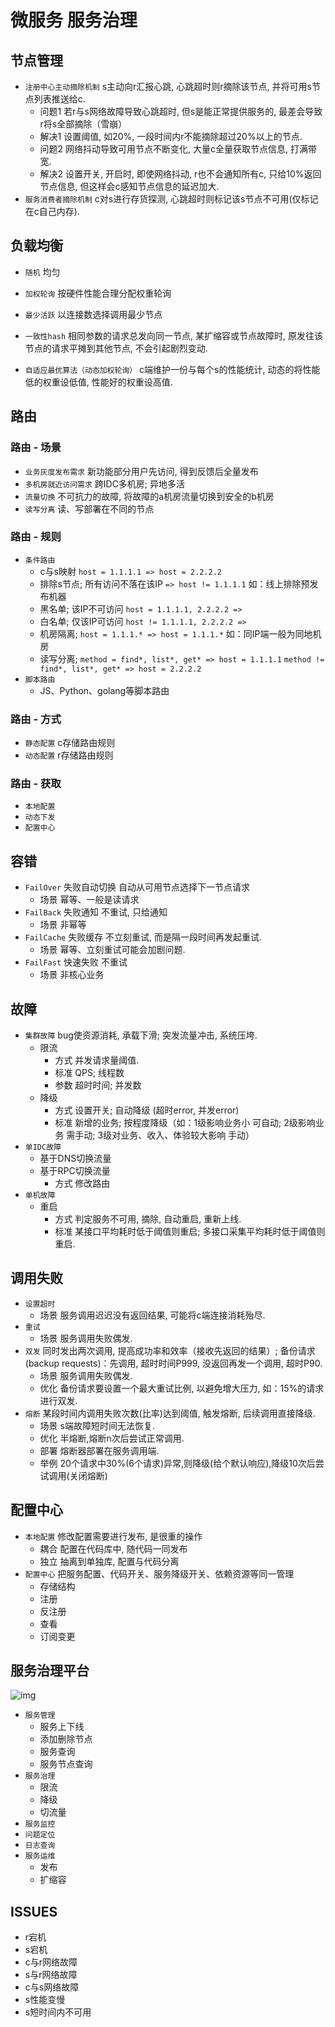 # 微服务 服务治理

## 节点管理

- `注册中心主动摘除机制` s主动向r汇报心跳, 心跳超时则r摘除该节点, 并将可用s节点列表推送给c.
  - 问题1 若r与s网络故障导致心跳超时, 但s是能正常提供服务的, 最差会导致r将s全部摘除（雪崩）
  - 解决1 设置阈值, 如20%, 一段时间内r不能摘除超过20%以上的节点.
  - 问题2 网络抖动导致可用节点不断变化, 大量c全量获取节点信息, 打满带宽.
  - 解决2 设置开关, 开启时, 即使网络抖动, r也不会通知所有c, 只给10%返回节点信息, 但这样会c感知节点信息的延迟加大.
- `服务消费者摘除机制` c对s进行存货探测, 心跳超时则标记该s节点不可用(仅标记在c自己内存).

## 负载均衡

- `随机` 均匀
- `加权轮询` 按硬件性能合理分配权重轮询
- `最少活跃` 以连接数选择调用最少节点
- `一致性hash` 相同参数的请求总发向同一节点, 某扩缩容或节点故障时, 原发往该节点的请求平摊到其他节点, 不会引起剧烈变动.

- `自适应最优算法（动态加权轮询）` c端维护一份与每个s的性能统计, 动态的将性能低的权重设低值, 性能好的权重设高值.

## 路由

### 路由 - 场景

- `业务灰度发布需求` 新功能部分用户先访问, 得到反馈后全量发布
- `多机房就近访问需求` 跨IDC多机房; 异地多活
- `流量切换` 不可抗力的故障, 将故障的a机房流量切换到安全的b机房
- `读写分离` 读、写部署在不同的节点

### 路由 - 规则

- `条件路由`
  - c与s映射 `host = 1.1.1.1 => host = 2.2.2.2`
  - 排除s节点; 所有访问不落在该IP `=> host != 1.1.1.1` 如：线上排除预发布机器
  - 黑名单; 该IP不可访问 `host = 1.1.1.1, 2.2.2.2 =>`
  - 白名单; 仅该IP可访问 `host != 1.1.1.1, 2.2.2.2 =>`
  - 机房隔离; `host = 1.1.1.* => host = 1.1.1.*` 如：同IP端一般为同地机房
  - 读写分离; `method = find*, list*, get* => host = 1.1.1.1` `method != find*, list*, get* => host = 2.2.2.2`
- `脚本路由`
  - JS、Python、golang等脚本路由

### 路由 - 方式

- `静态配置` c存储路由规则
- `动态配置` r存储路由规则

### 路由 - 获取

- `本地配置`
- `动态下发`
- `配置中心`

## 容错

- `FailOver` 失败自动切换 自动从可用节点选择下一节点请求
  - 场景 幂等、一般是读请求
- `FailBack` 失败通知 不重试, 只给通知
  - 场景 非幂等
- `FailCache` 失败缓存 不立刻重试, 而是隔一段时间再发起重试.
  - 场景 幂等、立刻重试可能会加剧问题.
- `FailFast` 快速失败 不重试
  - 场景 非核心业务

## 故障

- `集群故障` bug使资源消耗, 承载下滑; 突发流量冲击, 系统压垮.
  - 限流
    - 方式 并发请求量阈值.
    - 标准 QPS; 线程数
    - 参数 超时时间; 并发数
  - 降级
    - 方式 设置开关; 自动降级 (超时error, 并发error)
    - 标准 新增的业务; 按程度降级（如：1级影响业务小 可自动; 2级影响业务 需手动; 3级对业务、收入、体验较大影响 手动）
- `单IDC故障`
  - 基于DNS切换流量
  - 基于RPC切换流量
    - 方式 修改路由
- `单机故障`
  - 重启
    - 方式 判定服务不可用, 摘除, 自动重启, 重新上线.
    - 标准 某接口平均耗时低于阈值则重启; 多接口采集平均耗时低于阈值则重启.

## 调用失败

- `设置超时`
  - 场景 服务调用迟迟没有返回结果, 可能将c端连接消耗殆尽.
- `重试`
  - 场景 服务调用失败偶发.
- `双发` 同时发出两次调用, 提高成功率和效率（接收先返回的结果）; 备份请求(backup requests)：先调用, 超时时间P999, 没返回再发一个调用, 超时P90.
  - 场景 服务调用失败偶发.
  - 优化 备份请求要设置一个最大重试比例, 以避免增大压力, 如：15%的请求进行双发.
- `熔断` 某段时间内调用失败次数(比率)达到阈值, 触发熔断, 后续调用直接降级.
  - 场景 s端故障短时间无法恢复.
  - 优化 半熔断,熔断n次后尝试正常调用.
  - 部署 熔断器部署在服务调用端.
  - 举例 20个请求中30%(6个请求)异常,则降级(给个默认响应),降级10次后尝试调用(关闭熔断)

## 配置中心

- `本地配置` 修改配置需要进行发布, 是很重的操作
  - 耦合 配置在代码库中, 随代码一同发布
  - 独立 抽离到单独库, 配置与代码分离
- `配置中心` 把服务配置、代码开关、服务降级开关、依赖资源等同一管理
  - 存储结构
  - 注册
  - 反注册
  - 查看
  - 订阅变更

## 服务治理平台

![img](res/msmanplat.png)

- `服务管理`
  - 服务上下线
  - 添加删除节点
  - 服务查询
  - 服务节点查询
- `服务治理`
  - 限流
  - 降级
  - 切流量
- `服务监控`
- `问题定位`
- `日志查询`
- `服务运维`
  - 发布
  - 扩缩容

## ISSUES

- r宕机
- s宕机
- c与r网络故障
- s与r网络故障
- c与s网络故障
- s性能变慢
- s短时间内不可用
